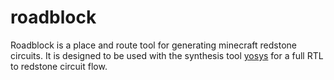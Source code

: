 # roadblock

Roadblock is a place and route tool for generating minecraft redstone circuits. It is designed to be used with the synthesis tool [yosys](https://github.com/YosysHQ/yosys) for a full RTL to redstone circuit flow.
